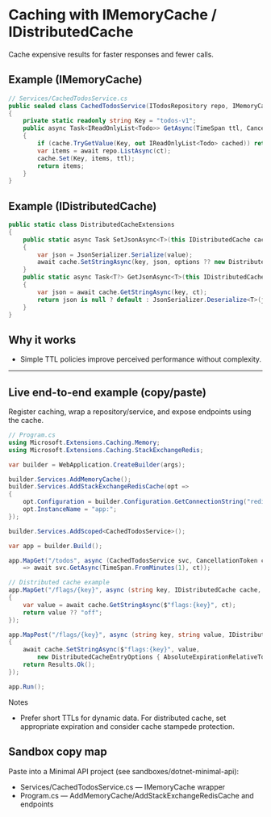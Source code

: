 # Caching with IMemoryCache / IDistributedCache

Cache expensive results for faster responses and fewer calls.

## Example (IMemoryCache)

```csharp
// Services/CachedTodosService.cs
public sealed class CachedTodosService(ITodosRepository repo, IMemoryCache cache)
{
    private static readonly string Key = "todos-v1";
    public async Task<IReadOnlyList<Todo>> GetAsync(TimeSpan ttl, CancellationToken ct)
    {
        if (cache.TryGetValue(Key, out IReadOnlyList<Todo> cached)) return cached;
        var items = await repo.ListAsync(ct);
        cache.Set(Key, items, ttl);
        return items;
    }
}
```

## Example (IDistributedCache)

```csharp
public static class DistributedCacheExtensions
{
    public static async Task SetJsonAsync<T>(this IDistributedCache cache, string key, T value, DistributedCacheEntryOptions? options = null, CancellationToken ct = default)
    {
        var json = JsonSerializer.Serialize(value);
        await cache.SetStringAsync(key, json, options ?? new DistributedCacheEntryOptions { AbsoluteExpirationRelativeToNow = TimeSpan.FromMinutes(5) }, ct);
    }
    public static async Task<T?> GetJsonAsync<T>(this IDistributedCache cache, string key, CancellationToken ct = default)
    {
        var json = await cache.GetStringAsync(key, ct);
        return json is null ? default : JsonSerializer.Deserialize<T>(json);
    }
}
```

## Why it works

- Simple TTL policies improve perceived performance without complexity.

---

## Live end-to-end example (copy/paste)

Register caching, wrap a repository/service, and expose endpoints using the cache.

```csharp
// Program.cs
using Microsoft.Extensions.Caching.Memory;
using Microsoft.Extensions.Caching.StackExchangeRedis;

var builder = WebApplication.CreateBuilder(args);

builder.Services.AddMemoryCache();
builder.Services.AddStackExchangeRedisCache(opt =>
{
    opt.Configuration = builder.Configuration.GetConnectionString("redis") ?? "localhost:6379";
    opt.InstanceName = "app:";
});

builder.Services.AddScoped<CachedTodosService>();

var app = builder.Build();

app.MapGet("/todos", async (CachedTodosService svc, CancellationToken ct)
    => await svc.GetAsync(TimeSpan.FromMinutes(1), ct));

// Distributed cache example
app.MapGet("/flags/{key}", async (string key, IDistributedCache cache, CancellationToken ct) =>
{
    var value = await cache.GetStringAsync($"flags:{key}", ct);
    return value ?? "off";
});

app.MapPost("/flags/{key}", async (string key, string value, IDistributedCache cache, CancellationToken ct) =>
{
    await cache.SetStringAsync($"flags:{key}", value,
        new DistributedCacheEntryOptions { AbsoluteExpirationRelativeToNow = TimeSpan.FromMinutes(10) }, ct);
    return Results.Ok();
});

app.Run();
```

Notes

- Prefer short TTLs for dynamic data. For distributed cache, set appropriate expiration and consider cache stampede protection.

## Sandbox copy map

Paste into a Minimal API project (see sandboxes/dotnet-minimal-api):

- Services/CachedTodosService.cs — IMemoryCache wrapper
- Program.cs — AddMemoryCache/AddStackExchangeRedisCache and endpoints
